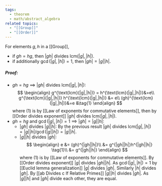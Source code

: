 ```yaml
---
tags:
  - theorem
  - math/abstract_algebra
related topics:
  - "[[Group]]"
  - "[[Order]]"
---
```

For elements $g,h$ in a [[Group]], 
- if $gh=hg$, then $|gh|$ divides $\text{lcm}(|g|,|h|)$.
- if additionally $\gcd(|g|, |h|)=1$, then $|gh|=|g||h|$.
##### Proof:
- $gh=hg$ $\implies$ $|gh|$ divides $\text{lcm}(|g|,|h|)$:
	$$
	\begin{align}
		g^{\text{lcm}(|g|,|h|)} = h^{\text{lcm}(|g|,|h|)}&=e\\
		g^{\text{lcm}(|g|,|h|)} h^{\text{lcm}(|g|,|h|)} &= e\\
		(gh)^{\text{lcm}(|g|,|h|)}&=e
			&\tag{1}
	\end{align}
	$$
	where $(1)$ is by [[Law of exponents for commutative elements]], then by [[Order divides exponent]] $|gh|$ divides $\text{lcm}(|g|,|h|)$.
- $gh=hg$ and $\gcd(|g|,|h|)=1$ $\implies$ $|gh|=|g||h|$:
	- $|gh|$ divides $|g||h|$:
		By the previous result $|gh|$ divides $\text{lcm}(|g|,|h|)=|g||h|/\gcd(|g||h|)=|g||h|$.
	- $|g||h|$ divides $|gh|$:
		$$
		\begin{align}
		e &= (gh)^{|gh||h|}\\
		&= g^{|gh||h|}h^{|gh||h|} \tag{1}\\
		&= g^{|gh||h|}
		\end{align}
		$$
		where $(1)$ is by [[Law of exponents for commutative elements]]. By [[Order divides exponent]] $|g|$ divides $|gh||h|$. As $\gcd(|g|,|h|)=1$ by [[Euclid lemma generalization]] $|g|$ divides $|gh|$. Similarly $|h|$ divides $|gh|$. By [[ab Divides c If Relative Primes]] $|g||h|$ divides $|gh|$.
	As $|g||h|$ and $|gh|$ divide each other, they are equal.